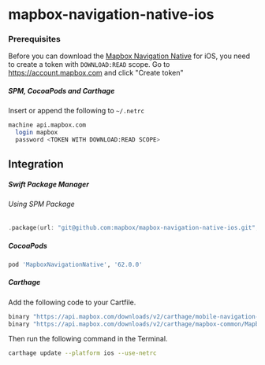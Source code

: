 # mapbox-navigation-native-ios

### Prerequisites

Before you can download the [Mapbox Navigation Native](https://github.com/mapbox/mapbox-navigation-native) for iOS, you need to create a token with `DOWNLOAD:READ` scope.
Go to https://account.mapbox.com and click "Create token"

##### SPM, CocoaPods and Carthage
Insert or append the following to `~/.netrc`

```bash
machine api.mapbox.com
  login mapbox
  password <TOKEN WITH DOWNLOAD:READ SCOPE>
```

## Integration

##### Swift Package Manager

###### Using SPM Package

```swift
.package(url: "git@github.com:mapbox/mapbox-navigation-native-ios.git", from: "62.0.0"),
```

##### CocoaPods

```ruby
pod 'MapboxNavigationNative', '62.0.0'
```

##### Carthage

Add the following code to your Cartfile.

```bash
binary "https://api.mapbox.com/downloads/v2/carthage/mobile-navigation-native/MapboxNavigationNative.json" == 62.0.0
binary "https://api.mapbox.com/downloads/v2/carthage/mapbox-common/MapboxCommon-ios.json" == 16.2.0
```

Then run the following command in the Terminal.
```bash
carthage update --platform ios --use-netrc
```
